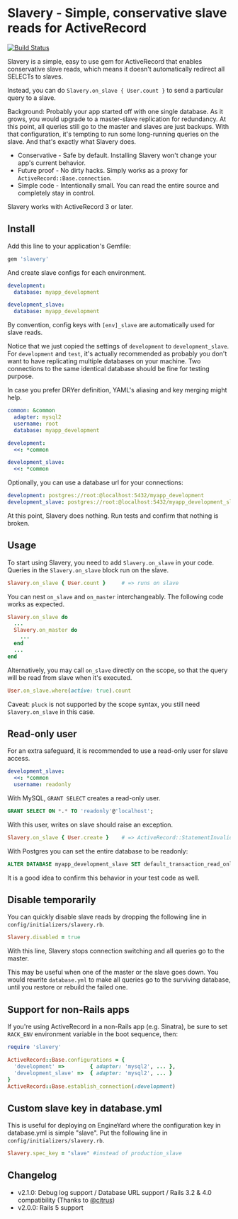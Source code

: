 # Slavery - Simple, conservative slave reads for ActiveRecord

[![Build Status](https://travis-ci.org/kenn/slavery.svg)](https://travis-ci.org/kenn/slavery)

Slavery is a simple, easy to use gem for ActiveRecord that enables conservative slave reads, which means it doesn't automatically redirect all SELECTs to slaves.

Instead, you can do `Slavery.on_slave { User.count }` to send a particular query to a slave.

Background: Probably your app started off with one single database. As it grows, you would upgrade to a master-slave replication for redundancy. At this point, all queries still go to the master and slaves are just backups. With that configuration, it's tempting to run some long-running queries on the slave. And that's exactly what Slavery does.

* Conservative - Safe by default. Installing Slavery won't change your app's current behavior.
* Future proof - No dirty hacks. Simply works as a proxy for `ActiveRecord::Base.connection`.
* Simple code - Intentionally small. You can read the entire source and completely stay in control.

Slavery works with ActiveRecord 3 or later.

## Install

Add this line to your application's Gemfile:

```ruby
gem 'slavery'
```

And create slave configs for each environment.

```yaml
development:
  database: myapp_development

development_slave:
  database: myapp_development
```

By convention, config keys with `[env]_slave` are automatically used for slave reads.

Notice that we just copied the settings of `development` to `development_slave`. For `development` and `test`, it's actually recommended as probably you don't want to have replicating multiple databases on your machine. Two connections to the same identical database should be fine for testing purpose.

In case you prefer DRYer definition, YAML's aliasing and key merging might help.

```yaml
common: &common
  adapter: mysql2
  username: root
  database: myapp_development

development:
  <<: *common

development_slave:
  <<: *common
```

Optionally, you can use a database url for your connections:

```yaml
development: postgres://root:@localhost:5432/myapp_development
development_slave: postgres://root:@localhost:5432/myapp_development_slave
```

At this point, Slavery does nothing. Run tests and confirm that nothing is broken.

## Usage

To start using Slavery, you need to add `Slavery.on_slave` in your code. Queries in the `Slavery.on_slave` block run on the slave.

```ruby
Slavery.on_slave { User.count } 	# => runs on slave
```

You can nest `on_slave` and `on_master` interchangeably. The following code works as expected.

```ruby
Slavery.on_slave do
  ...
  Slavery.on_master do
    ...
  end
  ...
end
```

Alternatively, you may call `on_slave` directly on the scope, so that the query will be read from slave when it's executed.

```ruby
User.on_slave.where(active: true).count
```

Caveat: `pluck` is not supported by the scope syntax, you still need `Slavery.on_slave` in this case.

## Read-only user

For an extra safeguard, it is recommended to use a read-only user for slave access.

```yaml
development_slave:
  <<: *common
  username: readonly
```

With MySQL, `GRANT SELECT` creates a read-only user.

```SQL
GRANT SELECT ON *.* TO 'readonly'@'localhost';
```

With this user, writes on slave should raise an exception.

```ruby
Slavery.on_slave { User.create } 	# => ActiveRecord::StatementInvalid: Mysql2::Error: INSERT command denied...
```

With Postgres you can set the entire database to be readonly:

```SQL
ALTER DATABASE myapp_development_slave SET default_transaction_read_only = true;
```

It is a good idea to confirm this behavior in your test code as well.

## Disable temporarily

You can quickly disable slave reads by dropping the following line in `config/initializers/slavery.rb`.

```ruby
Slavery.disabled = true
```

With this line, Slavery stops connection switching and all queries go to the master.

This may be useful when one of the master or the slave goes down. You would rewrite `database.yml` to make all queries go to the surviving database, until you restore or rebuild the failed one.

## Support for non-Rails apps

If you're using ActiveRecord in a non-Rails app (e.g. Sinatra), be sure to set `RACK_ENV` environment variable in the boot sequence, then:

```ruby
require 'slavery'

ActiveRecord::Base.configurations = {
  'development' =>        { adapter: 'mysql2', ... },
  'development_slave' =>  { adapter: 'mysql2', ... }
}
ActiveRecord::Base.establish_connection(:development)
```

## Custom slave key in database.yml

This is useful for deploying on EngineYard where the configuration key in database.yml is simple "slave". Put the following line in `config/initializers/slavery.rb`.

```ruby
Slavery.spec_key = "slave" #instead of production_slave
```

## Changelog

* v2.1.0: Debug log support / Database URL support / Rails 3.2 & 4.0 compatibility (Thanks to [@citrus](https://github.com/citrus))
* v2.0.0: Rails 5 support
